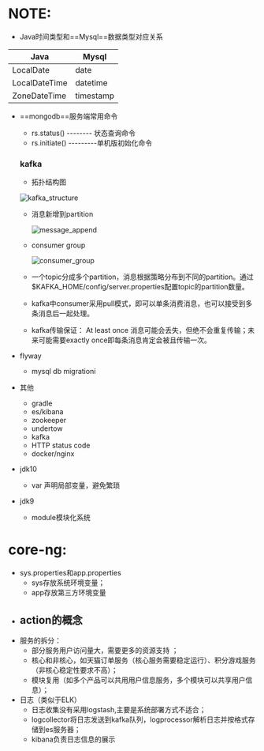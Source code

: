 



# NOTE:

- Java时间类型和==Mysql==数据类型对应关系

| Java          | Mysql     |
| ------------- | --------- |
| LocalDate     | date      |
| LocalDateTime | datetime  |
| ZoneDateTime  | timestamp |

- ==mongodb==服务端常用命令
  - rs.status()        -------- 状态查询命令 
  - rs.initiate()      ---------单机版初始化命令
  
  ### kafka
  
  - 拓扑结构图
  
  ![kafka_structure](C:\Danson\notes\image\kafka_structure.png)
  
  - 消息新增到partition
  
    ![message_append](C:\Danson\notes\image\message_append.png)
  
  - consumer group
  
    ![consumer_group](C:\Danson\notes\image\consumer_group.png)
  
  - 一个topic分成多个partition，消息根据策略分布到不同的partition。通过$KAFKA_HOME/config/server.properties配置topic的partition数量。
  
  - kafka中consumer采用pull模式，即可以单条消费消息，也可以接受到多条消息后一起处理。
  
  - kafka传输保证：  At least once 消息可能会丢失，但绝不会重复传输；未来可能需要exactly once即每条消息肯定会被且传输一次。
  
- flyway

  - mysql db migrationi

- 其他
  - gradle
  - es/kibana
  - zookeeper
  - undertow
  - kafka
  - HTTP status code
  - docker/nginx
  
- jdk10

  - var 声明局部变量，避免繁琐
  
- jdk9

  - module模块化系统

# core-ng:

- sys.properties和app.properties
  - sys存放系统环境变量；
  - app存放第三方环境变量
- action的概念
  - 
- 服务的拆分：
  - 部分服务用户访问量大，需要更多的资源支持 ；
  - 核心和非核心，如天猫订单服务（核心服务需要稳定运行）、积分游戏服务（非核心稳定性要求不高）；
  - 模块复用（如多个产品可以共用用户信息服务，多个模块可以共享用户信息）；
- 日志（类似于ELK）
  - 日志收集没有采用logstash,主要是系统部署方式不适合；
  - logcollector将日志发送到kafka队列，logprocessor解析日志并按格式存储到es服务器；
  - kibana负责日志信息的展示

